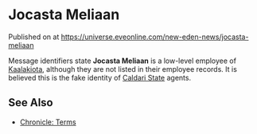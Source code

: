 # Jocasta Meliaan
Published on  at https://universe.eveonline.com/new-eden-news/jocasta-meliaan

Message identifiers state **Jocasta Meliaan** is a low-level employee of
[Kaalakiota](xW4SSaPMqTaHQ1RLt0IcK), although they are not
listed in their employee records. It is believed this is the fake
identity of [Caldari State](7unGNsrMFwIWXMMbrM2jfy) agents.

See Also
--------
- [Chronicle: Terms](47KFiuv22TirsLBrkdqrJW)
